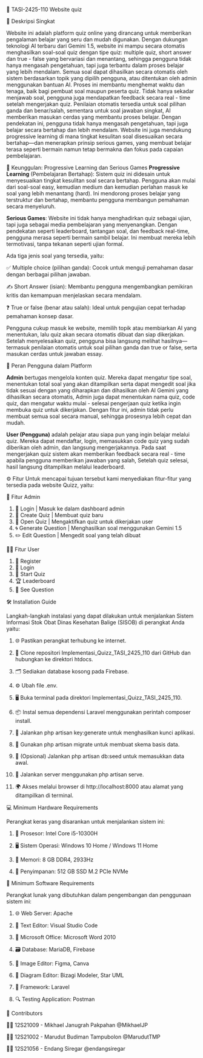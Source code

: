 🎯 TASI-2425-110 Website quiz

📌 Deskripsi Singkat

Website ini adalah platform quiz online yang dirancang untuk memberikan pengalaman belajar yang seru dan mudah digunakan. Dengan dukungan teknologi AI terbaru dari Gemini 1.5, website ini mampu secara otomatis menghasilkan soal-soal quiz dengan tipe quiz: multiple quiz, short answer dan true - false yang bervariasi dan menantang, sehingga pengguna tidak hanya mengasah pengetahuan, tapi juga terbantu dalam proses belajar yang lebih mendalam. Semua soal dapat dihasilkan secara otomatis oleh sistem berdasarkan topik yang dipilih pengguna, atau ditentukan oleh admin menggunakan bantuan AI. Proses ini membantu menghemat waktu dan tenaga, baik bagi pembuat soal maupun peserta quiz.
Tidak hanya sekadar menjawab soal, pengguna juga mendapatkan feedback secara real - time setelah mengerjakan quiz. Penilaian otomatis tersedia untuk soal pilihan ganda dan benar/salah, sementara untuk soal jawaban singkat, AI memberikan masukan cerdas yang membantu proses belajar.
Dengan pendekatan ini, pengguna tidak hanya mengasah pengetahuan, tapi juga belajar secara bertahap dan lebih mendalam. Website ini juga mendukung progressive learning di mana tingkat kesulitan soal disesuaikan secara bertahap—dan menerapkan prinsip serious games, yang membuat belajar terasa seperti bermain namun tetap bermakna dan fokus pada capaian pembelajaran.

🌱 Keunggulan: Progressive Learning dan Serious Games
**Progressive Learning** (Pembelajaran Bertahap):
Sistem quiz ini didesain untuk menyesuaikan tingkat kesulitan soal secara bertahap. Pengguna akan mulai dari soal-soal easy, kemudian medium dan kemudian perlahan masuk ke soal yang lebih menantang (hard). Ini mendorong proses belajar yang terstruktur dan bertahap, membantu pengguna membangun pemahaman secara menyeluruh.

**Serious Games**:
Website ini tidak hanya menghadirkan quiz sebagai ujian, tapi juga sebagai media pembelajaran yang menyenangkan. Dengan pendekatan seperti leaderboard, tantangan soal, dan feedback real-time, pengguna merasa seperti bermain sambil belajar. Ini membuat mereka lebih termotivasi, tanpa tekanan seperti ujian formal.

Ada tiga jenis soal yang tersedia, yaitu:

✅ Multiple choice (pilihan ganda): Cocok untuk menguji pemahaman dasar dengan berbagai pilihan jawaban.

✍️ Short Answer (isian): Membantu pengguna mengembangkan pemikiran kritis dan kemampuan menjelaskan secara mendalam.

❓ True or false (benar atau salah): Ideal untuk pengujian cepat terhadap pemahaman konsep dasar.

Pengguna cukup masuk ke website, memilih topik atau membiarkan AI yang menentukan, lalu quiz akan secara otomatis dibuat dan siap dikerjakan. Setelah menyelesaikan quiz, pengguna bisa langsung melihat hasilnya—termasuk penilaian otomatis untuk soal pilihan ganda dan true or false, serta masukan cerdas untuk jawaban essay.

👥 Peran Pengguna dalam Platform

**Admin** bertugas mengelola konten quiz. Mereka dapat mengatur tipe soal, menentukan total soal yang akan ditampilkan serta dapat mengedit soal jika tidak sesuai dengan yang diharapkan dan dihasilkan oleh AI Gemini yang dihasilkan secara otomatis, Admin juga dapat menentukan nama quiz, code quiz, dan mengatur waktu mulai - selesai pengerjaan quiz ketika ingin membuka quiz untuk dikerjakan. Dengan fitur ini, admin tidak perlu membuat semua soal secara manual, sehingga prosesnya lebih cepat dan mudah.

**User (Pengguna)** adalah pelajar atau siapa pun yang ingin belajar melalui quiz. Mereka dapat mendaftar, login, memasukkan code quiz yang sudah diberikan oleh admin, dan langsung mengerjakannya. Pada saat mengerjakan quiz sistem akan memberikan feedback secara real - time apabila pengguna memberikan jawaban yang salah, Setelah quiz selesai, hasil langsung ditampilkan melalui leaderboard.

⚙️ Fitur
Untuk mencapai tujuan tersebut kami menyediakan fitur-fitur yang tersedia pada website Quizz, yaitu:

👑 Fitur Admin
1. 🔐 Login | Masuk ke dalam dashboard admin
2. 🧠 Create Quiz | Membuat quiz baru
3. 📢 Open Quiz | Mengaktifkan quiz untuk dikerjakan user
4. 🌀 Generate Question | Menghasilkan soal menggunakan Gemini 1.5
5. ✏️ Edit Question | Mengedit soal yang telah dibuat



🙋‍♂️ Fitur User

1. 📝 Register
2. 🔐 Login
3. 🚀 Start Quiz
4. 🏆 Leaderboard
5. 📄 See Question



🛠️ Installation Guide

Langkah-langkah instalasi yang dapat dilakukan untuk menjalankan Sistem Informasi Stok Obat Dinas Kesehatan Balige (SISOB) di perangkat Anda yaitu:

1. 🌐 Pastikan perangkat terhubung ke internet.

2. 📁 Clone repositori Implementasi_Quizz_TASI_2425_110 dari GitHub dan hubungkan ke direktori htdocs.

3. 🗂️ Sediakan database kosong pada Firebase.

4. ⚙️ Ubah file .env.

5. 🖥️ Buka terminal pada direktori Implementasi_Quizz_TASI_2425_110.

6. 📦 Instal semua dependensi Laravel menggunakan perintah composer install.

7. 🔑 Jalankan php artisan key:generate untuk menghasilkan kunci aplikasi.

8. 🧱 Gunakan php artisan migrate untuk membuat skema basis data.

9. 🌱 (Opsional) Jalankan php artisan db:seed untuk memasukkan data awal.

10. 🚀 Jalankan server menggunakan php artisan serve.

11. 🌍 Akses melalui browser di http://localhost:8000 atau alamat yang ditampilkan di terminal.



💻 Minimum Hardware Requirements

Perangkat keras yang disarankan untuk menjalankan sistem ini:

1. 🧠 Prosesor: Intel Core i5-10300H

2. 🖥️ Sistem Operasi: Windows 10 Home / Windows 11 Home

3. 🧵 Memori: 8 GB DDR4, 2933Hz

4. 💾 Penyimpanan: 512 GB SSD M.2 PCIe NVMe



🧰 Minimum Software Requirements

Perangkat lunak yang dibutuhkan dalam pengembangan dan penggunaan sistem ini:

1. 🌐 Web Server: Apache

2. 📝 Text Editor: Visual Studio Code

3. 📄 Microsoft Office: Microsoft Word 2010

4. 🗃️ Database: MariaDB, Firebase

5. 🎨 Image Editor: Figma, Canva

6. 🧭 Diagram Editor: Bizagi Modeler, Star UML

7. 🧱 Framework: Laravel

8. 🔍 Testing Application: Postman



👥 Contributors

👨‍💻 12S21009 - Mikhael Janugrah Pakpahan @MikhaelJP

👨‍💻 12S21002 - Marudut Budiman Tampubolon @MarudutTMP

👩‍💻 12S21056 - Endang Siregar @endangsiregar

